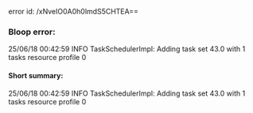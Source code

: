 error id: /xNveIO0A0h0lmdS5CHTEA==
### Bloop error:

25/06/18 00:42:59 INFO TaskSchedulerImpl: Adding task set 43.0 with 1 tasks resource profile 0
#### Short summary: 

25/06/18 00:42:59 INFO TaskSchedulerImpl: Adding task set 43.0 with 1 tasks resource profile 0